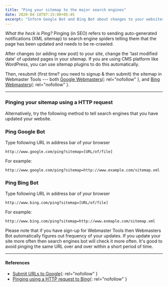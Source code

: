 ```yaml
---
title: "Ping your sitemap to the major search engines"
date: 2020-04-18T07:15:00+05:45
excerpt: "Inform Google Bot and Bing Bot about changes to your websites by submitting your XML sitemap URL."
---
```


*What the heck is Ping?* Pinging (in SEO) refers to sending auto-generated notifications (XML sitemap) to search engine spiders telling them that the page has been updated and needs to be re-crawled.

After changes (or adding new post) to your site, change the 'last modified date' of updated pages in your sitemap. If you are using CMS platform like WordPress, you can use sitemap plugins to do this automatically.

Then, resubmit (first time? you need to signup & then submit) the sitemap in Webmaster Tools --- both [Google Webmasters](https://www.google.com/webmasters/){: rel="nofollow" }, and [Bing Webmasters](https://www.bing.com/toolbox/webmaster){: rel="nofollow" }.

---

### Pinging your sitemap using a HTTP request

Alternatively, try the following method to tell search engines that you have updated your website.

### Ping Google Bot

Type following URL in address bar of your browser

```text
http://www.google.com/ping?sitemap=[URL/of/file]
```

For example:

```text
http://www.google.com/ping?sitemap=http://www.example.com/sitemap.xml
```

### Ping Bing Bot

Type following URL in address bar of your browser

```text
http://www.bing.com/ping?sitemap=[URL/of/file]
```

For example:

```text
http://www.bing.com/ping?sitemap=http://www.exmaple.com/sitemap.xml
```

Please note that if you have sign-up for Webmaster Tools then Webmasters Bot automatically figures out frequency of your updates. If you update your site more often then search engines bot will check it more often. It's good to avoid pinging the same URL over and over within a short period of time.

---

#### References

* [Submit URLs to Google](https://developers.google.com/search/docs/guides/submit-URLs){: rel="nofollow" }
* [Pinging using a HTTP request to Bing](https://www.bing.com/webmaster/help/sitemaps-3b5cf6ed){: rel="nofollow" }
